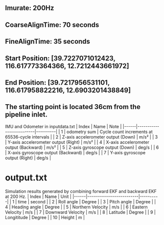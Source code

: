 ## Imurate: 200Hz

## CoarseAlignTime: 70 seconds
## FineAlignTime: 35 seconds

## Start Position: [39.7227071012423, 116.617773364366, 12.7212443661972]
## End Position: [39.7217956531101, 116.617958822216, 12.6903201438849]

## The starting point is located 36cm from the pipeline inlet. 

IMU and Odometer in inputdata.txt
| Index | Name                     | Note    |
|------|--------------------------|----------|
| 1    | odometry sum                      |   Cycle count increments at 65536-cycle intervals  | 
| 2    | Z-axis accelerometer  output   (Down)            | m/s²     | 
| 3    | Y-axis accelerometer  output  (Right)        | m/s²     | 
| 4    | X-axis accelerometer  output  (Backward)        | m/s²     | 
| 5    | Z-axis gyroscope  output  (Down)        | deg/s    | 
| 6    | X-axis gyroscope output (Backward)         | deg/s    | 
| 7    | Y-axis gyroscope  output (Right)         | deg/s    | 



#  output.txt
Simulation results generated by combining forward EKF and backward EKF at 200 Hz.
| Index | Name                     | Unit    |
|------|--------------------------|----------|
| 1    | time                     | second        | 
| 2    | Roll angle           | Degree        | 
| 3    | Pitch angle           | Degree        | 
| 4    | Heading angle           | Degree        | 
| 5    | Northern Velocity        | m/s     | 
| 6    | Eastern Velocity        | m/s     | 
| 7    | Downward Velocity        | m/s     | 
| 8    | Latitude          | Degree    | 
| 9    | Longititude          | Degree    | 
| 10   | Height          | m    | 

